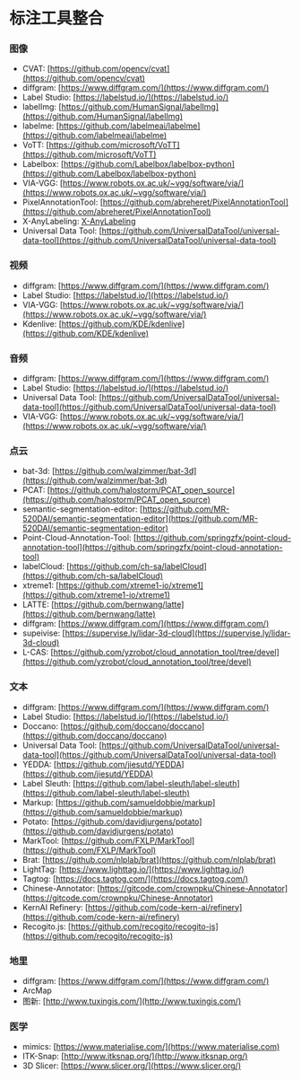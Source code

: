# 标注工具整合
### 图像
- CVAT: [https://github.com/opencv/cvat](https://github.com/opencv/cvat)
- diffgram: [https://www.diffgram.com/](https://www.diffgram.com/)
- Label Studio: [https://labelstud.io/](https://labelstud.io/)
- labelImg: [https://github.com/HumanSignal/labelImg](https://github.com/HumanSignal/labelImg)
- labelme: [https://github.com/labelmeai/labelme](https://github.com/labelmeai/labelme)
- VoTT: [https://github.com/microsoft/VoTT](https://github.com/microsoft/VoTT)
- Labelbox: [https://github.com/Labelbox/labelbox-python](https://github.com/Labelbox/labelbox-python)
- VIA-VGG: [https://www.robots.ox.ac.uk/~vgg/software/via/](https://www.robots.ox.ac.uk/~vgg/software/via/)
- PixelAnnotationTool: [https://github.com/abreheret/PixelAnnotationTool](https://github.com/abreheret/PixelAnnotationTool)
- X-AnyLabeling: [X-AnyLabeling](X-AnyLabeling)
- Universal Data Tool: [https://github.com/UniversalDataTool/universal-data-tool](https://github.com/UniversalDataTool/universal-data-tool)


### 视频
- diffgram: [https://www.diffgram.com/](https://www.diffgram.com/)
- Label Studio: [https://labelstud.io/](https://labelstud.io/)
- VIA-VGG: [https://www.robots.ox.ac.uk/~vgg/software/via/](https://www.robots.ox.ac.uk/~vgg/software/via/)
- Kdenlive: [https://github.com/KDE/kdenlive](https://github.com/KDE/kdenlive)


### 音频
- diffgram: [https://www.diffgram.com/](https://www.diffgram.com/)
- Label Studio: [https://labelstud.io/](https://labelstud.io/)
- Universal Data Tool: [https://github.com/UniversalDataTool/universal-data-tool](https://github.com/UniversalDataTool/universal-data-tool)
- VIA-VGG: [https://www.robots.ox.ac.uk/~vgg/software/via/](https://www.robots.ox.ac.uk/~vgg/software/via/)


### 点云
- bat-3d: [https://github.com/walzimmer/bat-3d](https://github.com/walzimmer/bat-3d)
- PCAT: [https://github.com/halostorm/PCAT_open_source](https://github.com/halostorm/PCAT_open_source)
- semantic-segmentation-editor: [https://github.com/MR-520DAI/semantic-segmentation-editor](https://github.com/MR-520DAI/semantic-segmentation-editor)
- Point-Cloud-Annotation-Tool: [https://github.com/springzfx/point-cloud-annotation-tool](https://github.com/springzfx/point-cloud-annotation-tool)
- labelCloud: [https://github.com/ch-sa/labelCloud](https://github.com/ch-sa/labelCloud)
- xtreme1: [https://github.com/xtreme1-io/xtreme1](https://github.com/xtreme1-io/xtreme1)
- LATTE: [https://github.com/bernwang/latte](https://github.com/bernwang/latte)
- diffgram: [https://www.diffgram.com/](https://www.diffgram.com/)
- supeivise: [https://supervise.ly/lidar-3d-cloud](https://supervise.ly/lidar-3d-cloud)
- L-CAS: [https://github.com/yzrobot/cloud_annotation_tool/tree/devel](https://github.com/yzrobot/cloud_annotation_tool/tree/devel)


### 文本
- diffgram: [https://www.diffgram.com/](https://www.diffgram.com/)
- Label Studio: [https://labelstud.io/](https://labelstud.io/)
- Doccano: [https://github.com/doccano/doccano](https://github.com/doccano/doccano)
- Universal Data Tool: [https://github.com/UniversalDataTool/universal-data-tool](https://github.com/UniversalDataTool/universal-data-tool)
- YEDDA: [https://github.com/jiesutd/YEDDA](https://github.com/jiesutd/YEDDA)
- Label Sleuth: [https://github.com/label-sleuth/label-sleuth](https://github.com/label-sleuth/label-sleuth)
- Markup: [https://github.com/samueldobbie/markup](https://github.com/samueldobbie/markup)
- Potato: [https://github.com/davidjurgens/potato](https://github.com/davidjurgens/potato)
- MarkTool: [https://github.com/FXLP/MarkTool](https://github.com/FXLP/MarkTool)
- Brat: [https://github.com/nlplab/brat](https://github.com/nlplab/brat)
- LightTag: [https://www.lighttag.io/](https://www.lighttag.io/)
- Tagtog: [https://docs.tagtog.com/](https://docs.tagtog.com/)
- Chinese-Annotator: [https://gitcode.com/crownpku/Chinese-Annotator](https://gitcode.com/crownpku/Chinese-Annotator)
- KernAI Refinery: [https://github.com/code-kern-ai/refinery](https://github.com/code-kern-ai/refinery)
- Recogito.js: [https://github.com/recogito/recogito-js](https://github.com/recogito/recogito-js)

### 地里
- diffgram: [https://www.diffgram.com/](https://www.diffgram.com/)
- ArcMap
- 图新: [http://www.tuxingis.com/](http://www.tuxingis.com/)


### 医学
- mimics: [https://www.materialise.com/](https://www.materialise.com)
- ITK-Snap: [http://www.itksnap.org/](http://www.itksnap.org/)
- 3D Slicer: [https://www.slicer.org/](https://www.slicer.org/)